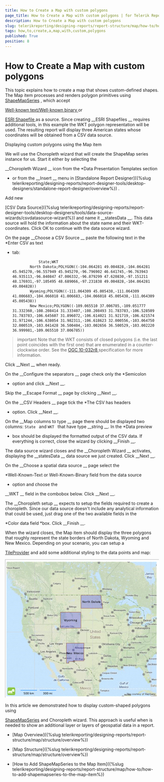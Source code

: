 ```yaml
---
title: How to Create a Map with custom polygons
page_title: How to Create a Map with custom polygons | for Telerik Reporting Documentation
description: How to Create a Map with custom polygons
slug: telerikreporting/designing-reports/report-structure/map/how-to/how-to-create-a-map-with-custom-polygons
tags: how,to,create,a,map,with,custom,polygons
published: True
position: 8
---
```


# How to Create a Map with custom polygons



This topic explains how to create a map that shows custom-defined shapes. The Map item processes and renders polygon primitives
        using 
[ShapeMapSeries](/reporting/api/Telerik.Reporting.ShapeMapSeries)
,
        which accept
        
[Well-known text/Well-known binary
](http://en.wikipedia.org/wiki/Well-known_text
)        or
        
[ESRI Shapefile
](http://en.wikipedia.org/wiki/Shapefile
)        as a source. Since creating 
__ESRI Shapefiles
__ requires additional tools, in this example the WKT polygon representation
        will be used. The resulting report will display three American states whose coordinates will be obtained from a CSV data source.
      
Displaying custom polygons using the Map item


We will use the Choropleth wizard that will create the ShapeMap series instance for us. Start it either by selecting the
              
__Choropleth Wizard
__ icon from the 
*Data Presentation Templates section
* or from the 
__Insert
__              menu in 
[Standalone Report Designer]({%slug telerikreporting/designing-reports/report-designer-tools/desktop-designers/standalone-report-designer/overview%})
.
            


Add new
              
[CSV Data Source]({%slug telerikreporting/designing-reports/report-designer-tools/desktop-designers/tools/data-source-wizards/csvdatasource-wizard%})
              and name it 
__statesData
__. This data source will hold the information about the state name and their WKT-coordinates.
              Click OK to continue with the data source wizard.
            


On the page 
__Choose a CSV Source
__ paste the following text in the 
*Enter CSV as text
* tab:
            


	              State;WKT
              North Dakota;POLYGON((-104.064281 49.004828,-104.064281 45.945270,-96.557949 45.945270,-96.796902 46.641745,-96.763943 46.935113,-96.840847 47.006332,-96.879299 47.620830,-97.151211 48.176931,-97.105495 48.689066,-97.231838 49.004828,-104.064281 49.004828))
              Wyoming;POLYGON((-111.064309 45.005438,-111.064309 41.006683,-104.066018 41.006683,-104.066018 45.005438,-111.064309 45.005438))
              New Mexico;POLYGON((-109.065510 37.006785,-109.051777 31.332360,-108.208414 31.333407,-108.208493 31.783783,-106.528509 31.783783,-106.645607 31.896072,-106.614021 31.921719,-106.621574 31.971244,-106.638054 31.982311,-106.618623 32.000556,-103.064750 32.000519,-103.041428 36.500404,-103.002656 36.500529,-103.002220 36.999981,-109.065510 37.006785))
            




>important Note that the WKT consists of closed polygons (i.e. the last point coincides with the first one) that are enumerated in a counter-clockwise order.                See the                [OGC 10-032r8 ](https://portal.opengeospatial.org/files/?artifact_id=56866)                specification for more information.              


Click 
__Next
__ when ready.
            


On the 
__Configure the separators
__ page check only the 
*Semicolon
* option and click 
__Next
__.
            


Skip the 
__Escape Format
__ page by clicking 
__Next
__.
            


On the 
__CSV Headers
__ page tick the 
*The CSV has headers
* option. Click 
__Next
__.
            


On the 
__Map columns to type
__ page there should be displayed two columns: 
`State
` and 
`WKT
` that have type 
__string
__.
              In the 
*Data preview
* box should be displayed the formatted output of the CSV data. If everything is correct, close the wizard by clicking 
__Finish
__.
            


The data source wizard closes and the 
__Choropleth Wizard
__ activates, displaying the 
__statesData
__ data source we just created. Click 
__Next
__.
            


On the 
__Choose a spatial data source
__ page select the
              
*Well-Known-Text or Well-Known-Binary field from the data source
* option and choose the
              
__WKT
__ field in the combobox below. Click 
__Next
__.
            


The 
__Choropleth setup
__ expects to setup the fields required to create a choropleth.
              Since our data source doesn't include any analytical information that could be used, just drag one of the two available fields in the
              
*Color data field
*box. Click 
__Finish
__.
            


When the wizard closes, the Map item should display the three polygons that roughly represent the state borders of North Dakota, Wyoming and New Mexico.
              Depending on your scenario, you can setup a
              
[TileProvider](/reporting/api/Telerik.Reporting.TileProvider)
 and add some additional styling to the data points and map:
            
  
  ![Map CustomWKT](images/Map/MapCustomWKT.png)

In this article we demonstrated how to display custom-shaped polygons using
            
[ShapeMapSeries](/reporting/api/Telerik.Reporting.ShapeMapSeries)
 and Choropleth wizard. This approach is useful when is needed to
            show an additional layer or layers of geospatial data in a report.
          


 * [Map Overview]({%slug telerikreporting/designing-reports/report-structure/map/structure/overview%})


 * [Map Structure]({%slug telerikreporting/designing-reports/report-structure/map/structure/overview%})


 * [How to Add ShapeMapSeries to the Map Item]({%slug telerikreporting/designing-reports/report-structure/map/how-to/how-to-add-shapemapseries-to-the-map-item%})

